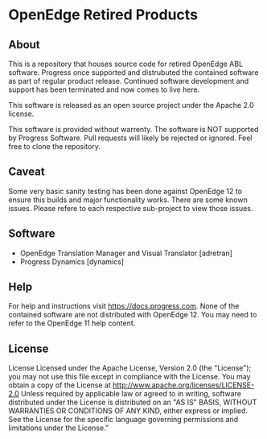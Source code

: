 # OpenEdge Retired Products

## About

This is a repository that houses source code for retired OpenEdge ABL software. Progress once supported and distrubuted the contained software as part of regular product release. Continued software development and support has been terminated and now comes to live here.

This software is released as an open source project under the Apache 2.0 license.

This software is provided without warrenty. The software is NOT supported by Progress Software. Pull requests will likely be rejected or ignored. Feel free to clone the repository.

## Caveat

Some very basic sanity testing has been done against OpenEdge 12 to ensure this builds and major functionality works. There are some known issues. Please refere to each respective sub-project to view those issues.

## Software
- OpenEdge Translation Manager and Visual Translator [adretran]
- Progress Dynamics [dynamics]
  
## Help
For help and instructions visit https://docs.progress.com. None of the contained software are not distributed with OpenEdge 12. You may need to refer to the OpenEdge 11 help content.

## License
License Licensed under the Apache License, Version 2.0 (the "License"); you may not use this file except in compliance with the License. You may obtain a copy of the License at http://www.apache.org/licenses/LICENSE-2.0 Unless required by applicable law or agreed to in writing, software distributed under the License is distributed on an "AS IS" BASIS, WITHOUT WARRANTIES OR CONDITIONS OF ANY KIND, either express or implied. See the License for the specific language governing permissions and limitations under the License.”